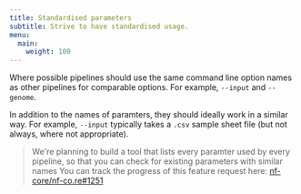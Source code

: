 ```yaml
---
title: Standardised parameters
subtitle: Strive to have standardised usage.
menu:
  main:
    weight: 100
---
```


Where possible pipelines should use the same command line option names as other pipelines for comparable options.
For example, `--input` and `--genome`.

In addition to the names of paramters, they should ideally work in a similar way.
For example, `--input` typically takes a `.csv` sample sheet file (but not always, where not appropriate).

> We're planning to build a tool that lists every paramter used by every pipeline, so that you can check for existing parameters with similar names
> You can track the progress of this feature request here: [nf-core/nf-co.re#1251](https://github.com/nf-core/nf-co.re/issues/1251)
